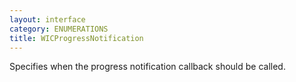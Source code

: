 ```yaml
---
layout: interface
category: ENUMERATIONS
title: WICProgressNotification
---
```


Specifies when the progress notification callback should be called.
